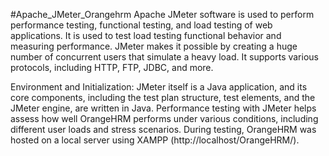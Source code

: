 #Apache_JMeter_Orangehrm
Apache JMeter software is used to perform performance testing, functional testing, and load testing of web applications. It is used to test load testing functional behavior and measuring performance. JMeter makes it possible by creating a huge number of concurrent users that simulate a heavy load. It supports various protocols, including HTTP, FTP, JDBC, and more. 

Environment and Initialization: JMeter itself is a Java application, and its core components, including the test plan structure, test elements, and the JMeter engine, are written in Java. Performance testing with JMeter helps assess how well OrangeHRM performs under various conditions, including different user loads and stress scenarios. During testing, OrangeHRM was hosted on a local server using XAMPP (http://localhost/OrangeHRM/). 
